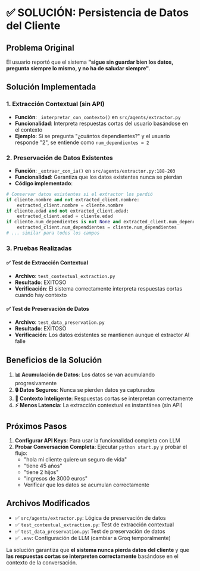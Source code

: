 # ✅ SOLUCIÓN: Persistencia de Datos del Cliente

## Problema Original
El usuario reportó que el sistema **"sigue sin guardar bien los datos, pregunta siempre lo mismo, y no ha de saludar siempre"**.

## Solución Implementada

### 1. Extracción Contextual (sin API)
- **Función**: `_interpretar_con_contexto()` en `src/agents/extractor.py`
- **Funcionalidad**: Interpreta respuestas cortas del usuario basándose en el contexto
- **Ejemplo**: Si se pregunta "¿cuántos dependientes?" y el usuario responde "2", se entiende como `num_dependientes = 2`

### 2. Preservación de Datos Existentes
- **Función**: `_extraer_con_ia()` en `src/agents/extractor.py:188-203`
- **Funcionalidad**: Garantiza que los datos existentes nunca se pierdan
- **Código implementado**:
```python
# Conservar datos existentes si el extractor los perdió
if cliente.nombre and not extracted_client.nombre:
    extracted_client.nombre = cliente.nombre
if cliente.edad and not extracted_client.edad:
    extracted_client.edad = cliente.edad
if cliente.num_dependientes is not None and extracted_client.num_dependientes is None:
    extracted_client.num_dependientes = cliente.num_dependientes
# ... similar para todos los campos
```

### 3. Pruebas Realizadas

#### ✅ Test de Extracción Contextual
- **Archivo**: `test_contextual_extraction.py`
- **Resultado**: EXITOSO
- **Verificación**: El sistema correctamente interpreta respuestas cortas cuando hay contexto

#### ✅ Test de Preservación de Datos
- **Archivo**: `test_data_preservation.py`
- **Resultado**: EXITOSO
- **Verificación**: Los datos existentes se mantienen aunque el extractor AI falle

## Beneficios de la Solución

1. **📊 Acumulación de Datos**: Los datos se van acumulando progresivamente
2. **🔒 Datos Seguros**: Nunca se pierden datos ya capturados
3. **🎯 Contexto Inteligente**: Respuestas cortas se interpretan correctamente
4. **⚡ Menos Latencia**: La extracción contextual es instantánea (sin API)

## Próximos Pasos

1. **Configurar API Keys**: Para usar la funcionalidad completa con LLM
2. **Probar Conversación Completa**: Ejecutar `python start.py` y probar el flujo:
   - "hola mi cliente quiere un seguro de vida"
   - "tiene 45 años"
   - "tiene 2 hijos"
   - "ingresos de 3000 euros"
   - Verificar que los datos se acumulan correctamente

## Archivos Modificados

- ✅ `src/agents/extractor.py`: Lógica de preservación de datos
- ✅ `test_contextual_extraction.py`: Test de extracción contextual
- ✅ `test_data_preservation.py`: Test de preservación de datos
- ✅ `.env`: Configuración de LLM (cambiar a Groq temporalmente)

La solución garantiza que **el sistema nunca pierda datos del cliente** y que **las respuestas cortas se interpreten correctamente** basándose en el contexto de la conversación.